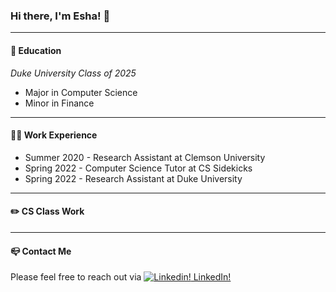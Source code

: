 ### Hi there, I'm Esha! 👋 

---
#### :school: Education

*Duke University Class of 2025*

- Major in Computer Science 
- Minor in Finance

---
#### :woman_technologist: Work Experience
- Summer 2020 - Research Assistant at Clemson University
- Spring 2022 - Computer Science Tutor at CS Sidekicks
- Spring 2022 - Research Assistant at Duke University

---
#### :pencil2: CS Class Work
---
#### :mailbox_closed: Contact Me
Please feel free to reach out via 
[![Linkedin!](https://i.stack.imgur.com/gVE0j.png) LinkedIn!](https://www.linkedin.com/in/eshakapoor-duke/)
